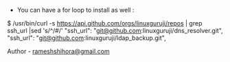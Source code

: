 
- You can have a for loop to install as well :

$ /usr/bin/curl -s https://api.github.com/orgs/linuxguruji/repos | grep ssh_url |sed 's/^/#/'
    "ssh_url": "git@github.com:linuxguruji/dns_resolver.git",
    "ssh_url": "git@github.com:linuxguruji/ldap_backup.git",

Author  - rameshshihora@gmail.com
